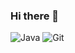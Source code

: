 ### Hi there 👋

<!--
**TKShade/TKShade** is a ✨ _special_ ✨ repository because its `README.md` (this file) appears on your GitHub profile.

Here are some ideas to get you started:

- 🔭 I’m currently working on ...
- 🌱 I’m currently learning ...
- 👯 I’m looking to collaborate on ...
- 🤔 I’m looking for help with ...
- 💬 Ask me about ...
- 📫 How to reach me: ...
- 😄 Pronouns: ...
- ⚡ Fun fact: ...
-->
![Java](https://img.shields.io/badge/Learning-Java-623ce4?style=flat-square&logo=Java&logoColor=white)<!--taken from: https://raw.githubusercontent.com/br3ndonland/br3ndonland/main/README.md-->
![Git](https://img.shields.io/badge/Learning-Git-66CDAA?style=flat-square&logo=Git&logoColor=white)
